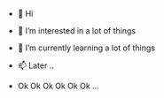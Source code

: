 - 👋 Hi
- 👀 I’m interested in a lot of things
- 🌱 I’m currently learning a lot of things
- 📫 Later ..

- Ok Ok Ok Ok Ok Ok ...

<!---
bcamb/bcamb is a ✨ special ✨ repository because its `README.md` (this file) appears on your GitHub profile.
You can click the Preview link to take a look at your changes.
--->
